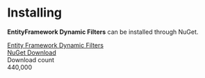 # Installing

**EntityFramework Dynamic Filters** can be installed through NuGet.

<div class="row container-box-download">
	<div class="col-lg-6 box-download">
            <div class="box-content">
                <div class="version">
                    <a href="https://www.nuget.org/packages/EntityFramework.DynamicFilters" target="_blank" onclick="ga('send', 'event', { eventAction: 'download'});">
                        Entity Framework <span class="caracter-highlight align-top">Dynamic Filters</span>
                    </a>
                </div>
                <a class="btn btn-xl btn-z wow zoomIn" role="button" href="https://www.nuget.org/packages/EntityFramework.DynamicFilters" target="_blank" onclick="ga('send', 'event', { eventAction: 'download'});" style="visibility: visible; animation-name: zoomIn;">
                    <i class="fas fa-cloud-download-alt" aria-hidden="true"></i>
                    NuGet Download
                </a>
                <div class="counted-downloads">
                    Download count
                    <div class="actual-count-number">
                        440,000
                    </div>
                </div>
            </div>
        </div>
</div>
